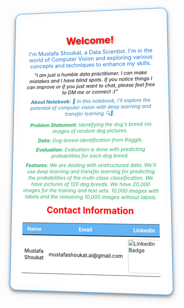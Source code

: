 <div style="position: relative; text-align: center; background-image: url('https://th.bing.com/th/id/OIP.FhY2jL9E3OtyWAmmT_fFaAHaDt?w=341&h=175&c=7&r=0&o=5&dpr=1.5&pid=1.7'); background-size: cover; background-position: center; border-radius: 20px; border: 2px solid #64B5F6; padding: 15px; box-shadow: 0px 4px 8px rgba(0, 0, 0, 0.4), 0px 6px 20px rgba(0, 0, 0, 0.19); transform: perspective(1000px) rotateX(5deg) rotateY(-5deg); transition: transform 0.5s ease-in-out;">
    <div style="position: relative; z-index: 1; background-color: rgba(255, 255, 255, 0.9); backdrop-filter: blur(10px); border-radius: 20px; padding: 20px;">
        <h1 style="color: red; text-shadow: 2px 2px 4px rgba(0, 0, 0, 0.4); font-weight: bold; margin-bottom: 10px; font-size: 32px;">Welcome!</h1>
        <p style="color: #1976D2; font-size: 18px; margin: 10px 0;">
            I'm Mustafa Shoukat, a Data Scientist. I'm in the world of Computer Vision and exploring various concepts and techniques to enhance my skills.
        </p>
        <p style="color: #000000; font-size: 16px; font-style: italic; margin: 10px 0;">
            "I am just a humble data practitioner. I can make mistakes and I have blind spots. If you notice things I can improve or if you just want to chat, please feel free to DM me or connect :)"
        </p>
        <p style="color: #2980B9; font-size: 16px; font-style: italic; margin: 10px 0;">
            <strong>About Notebook:</strong> 🧠 In this notebook, I'll explore the potential of computer vision with deep learning and transfer learning 🔍🤖.
        </p>
        <p style="color: #27AE60; font-size: 16px; font-style: italic; margin: 10px 0;">
            <strong>Problem Statement:</strong> Identifying the dog's breed via images of random dog pictures.
        </p>
        <p style="color: #27AE60; font-size: 16px; font-style: italic; margin: 10px 0;">
            <strong>Data:</strong> Dog-breed-identification from Kaggle.
        </p>
        <p style="color: #27AE60; font-size: 16px; font-style: italic; margin: 10px 0;">
            <strong>Evaluation:</strong> Evaluation is done with predicting probabilities for each dog breed.
        </p>
        <p style="color: #27AE60; font-size: 16px; font-style: italic; margin: 10px 0;">
            <strong>Features:</strong> We are dealing with unstructured data. We'll use deep learning and transfer learning for predicting the probabilities of the multi-class classification. We have pictures of 120 dog breeds. We have 20,000 images for the training and test sets. 10,000 images with labels and the remaining 10,000 images without labels.
        </p>
        <h2 style="color: red; margin-top: 15px; font-size: 28px;">Contact Information</h2>
        <table style="width: 100%; margin-top: 15px; border-collapse: collapse;">
            <tr style="background-color: #64B5F6; color: #ffffff;">
                <th style="padding: 8px; border-bottom: 2px solid #000000;">Name</th>
                <th style="padding: 8px; border-bottom: 2px solid #000000;">Email</th>
                <th style="padding: 8px; border-bottom: 2px solid #000000;">LinkedIn</th>
                <th style="padding: 8px; border-bottom: 2px solid #000000;">GitHub</th>
                <th style="padding: 8px; border-bottom: 2px solid #000000;">Kaggle</th>
            </tr>
            <tr style="background-color: #FFFFFF; color: #000000;">
                <td style="padding: 8px;">Mustafa Shoukat</td>
                <td style="padding: 8px;">mustafashoukat.ai@gmail.com</td>
                <td style="padding: 8px;">
                    <a href="https://www.linkedin.com/in/mustafashoukat/" target="_blank">
                        <img src="https://img.shields.io/badge/LinkedIn-0e76a8.svg?style=for-the-badge&logo=LinkedIn&logoColor=white" alt="LinkedIn Badge" style="border-radius: 5px; width: 100px;">
                    </a>
                </td>
                <td style="padding: 8px;">
                    <a href="https://github.com/Mustafa-Shoukat1" target="_blank">
                        <img src="https://img.shields.io/badge/GitHub-171515.svg?style=for-the-badge&logo=GitHub&logoColor=white" alt="GitHub Badge" style="border-radius: 5px; width: 100px;">
                    </a>
                </td>
                <td style="padding: 8px;">
                    <a href="https://www.kaggle.com/mustafashoukat" target="_blank">
                        <img src="https://img.shields.io/badge/Kaggle-20beff.svg?style=for-the-badge&logo=Kaggle&logoColor=white" alt="Kaggle Badge" style="border-radius: 5px; width: 100px;">
                    </a>
                </td>
            </tr>
        </table>
    </div>
</div>
